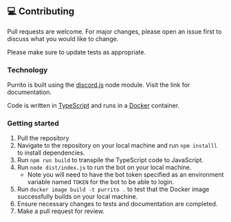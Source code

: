 ## :computer: Contributing

Pull requests are welcome. For major changes, please open an issue first to discuss what you would like to change.

Please make sure to update tests as appropriate.

### Technology

Purrito is built using the [discord.js](https://discord.js.org/#/) node module. Visit the link for documentation.

Code is written in [TypeScript](https://www.typescriptlang.org/) and runs in a [Docker](https://www.docker.com/) container.

### Getting started

1. Pull the repository
2. Navigate to the repository on your local machine and run `npm installl` to install dependencies.
3. Run `npm run build` to transpile the TypeScript code to JavaScript.
4. Run `node dist/index.js` to run the bot on your local machine.
    - Note you will need to have the bot token specified as an environment variable named `TOKEN` for the bot to be able to login.
5. Run `docker image build -t purrito .` to test that the Docker image successfully builds on your local machine.
6. Ensure necessary changes to tests and documentation are completed.
7. Make a pull request for review.
